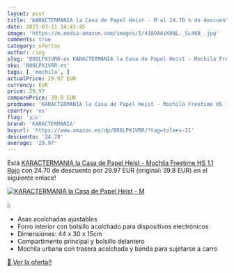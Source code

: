 ```yaml
---
layout: post
title: 'KARACTERMANIA la Casa de Papel Heist - M al 24.70 % de descuento'
date: 2021-03-11 14:43:45
image: 'https://m.media-amazon.com/images/I/410OAAiK8NL._SL400_.jpg'
comments: true
category: ofertas
author: ring
slug: 'B08LPX1VRR-es KARACTERMANIA la Casa de Papel Heist - Mochila Freetime HS...'
sku: 'B08LPX1VRR-es'
tags: [ 'mochila', ]
actualPrice: 29.97 EUR
currency: EUR
price: 29.97
comparePrice: 39.8 EUR
prodname: 'KARACTERMANIA la Casa de Papel Heist - Mochila Freetime HS 1.1  Rojo'
country: 'es'
flag: '🇪🇸'
brand: 'KARACTERMANIA'
buyurl: 'https://www.amazon.es/dp/B08LPX1VRR/?tag=tolees-21'
descuento: '24.70'
average: '29.97'
---
```


Está [KARACTERMANIA la Casa de Papel Heist - Mochila Freetime HS 1.1  Rojo](https://www.amazon.es/dp/B08LPX1VRR/?tag=tolees-21) con 24.70 de descuento por 29.97 EUR (original: 39.8 EUR) en el siguiente enlace!

[![KARACTERMANIA la Casa de Papel Heist - M](https://m.media-amazon.com/images/I/410OAAiK8NL._SL400_.jpg)](https://www.amazon.es/dp/B08LPX1VRR/?tag=tolees-21)

ℹ️:

- Asas acolchadas ajustables
- Forro interior con bolsillo acolchado para dispositivos electrónicos
- Dimensiones: 44 x 30 x 15cm
- Compartimento principal y bolsillo delantero
- Mochila urbana con trasera acolchada y banda para sujetarse a carro

[🛒 Ver la oferta!!](https://www.amazon.es/dp/B08LPX1VRR/?tag=tolees-21)

